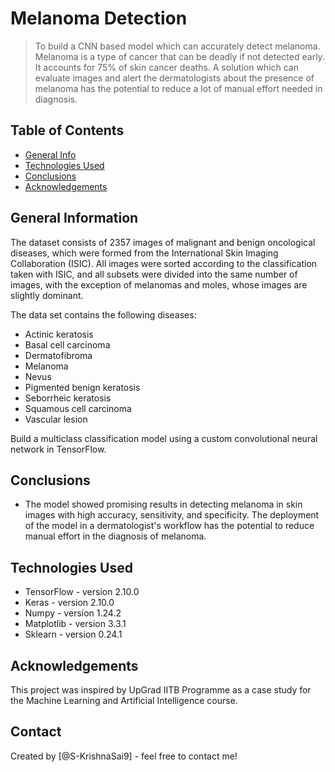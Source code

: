 # Melanoma Detection 
> To build a CNN based model which can accurately detect melanoma. Melanoma is a type of cancer that can be deadly if not detected early. It accounts for 75% of skin cancer deaths. A solution which can evaluate images and alert the dermatologists about the presence of melanoma has the potential to reduce a lot of manual effort needed in diagnosis.


## Table of Contents
* [General Info](#general-information)
* [Technologies Used](#technologies-used)
* [Conclusions](#conclusions)
* [Acknowledgements](#acknowledgements)


## General Information

The dataset consists of 2357 images of malignant and benign oncological diseases, which were formed from the International Skin Imaging Collaboration (ISIC). All images were sorted according to the classification taken with ISIC, and all subsets were divided into the same number of images, with the exception of melanomas and moles, whose images are slightly dominant.

The data set contains the following diseases:

* Actinic keratosis
* Basal cell carcinoma
* Dermatofibroma
* Melanoma
* Nevus
* Pigmented benign keratosis
* Seborrheic keratosis
* Squamous cell carcinoma
* Vascular lesion

Build a multiclass classification model using a custom convolutional neural network in TensorFlow.




## Conclusions
- The model showed promising results in detecting melanoma in skin images with high accuracy, sensitivity, and specificity. The deployment of the model in a dermatologist's workflow has the potential to reduce manual effort in the diagnosis of melanoma.

<!-- You don't have to answer all the questions - just the ones relevant to your project. -->


## Technologies Used
- TensorFlow - version 2.10.0
- Keras - version 2.10.0
- Numpy - version 1.24.2
- Matplotlib - version 3.3.1
- Sklearn - version 0.24.1



## Acknowledgements
This project was inspired by UpGrad IITB Programme as a case study for the Machine Learning and Artificial Intelligence course.


## Contact
Created by [@S-KrishnaSai9] - feel free to contact me!


<!-- Optional -->
<!-- ## License -->
<!-- This project is open source and available under the [... License](). -->

<!-- You don't have to include all sections - just the one's relevant to your project -->
